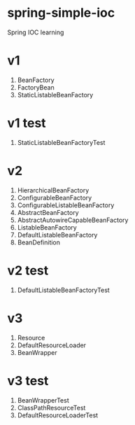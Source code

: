 # spring-simple-ioc

Spring IOC learning

# v1

1. BeanFactory
2. FactoryBean
3. StaticListableBeanFactory

# v1 test

1. StaticListableBeanFactoryTest

# v2

1. HierarchicalBeanFactory
2. ConfigurableBeanFactory
3. ConfigurableListableBeanFactory
4. AbstractBeanFactory
5. AbstractAutowireCapableBeanFactory
6. ListableBeanFactory
7. DefaultListableBeanFactory
8. BeanDefinition

# v2 test
    
1. DefaultListableBeanFactoryTest

# v3

1. Resource
2. DefaultResourceLoader
3. BeanWrapper

# v3 test

1. BeanWrapperTest
2. ClassPathResourceTest
3. DefaultResourceLoaderTest